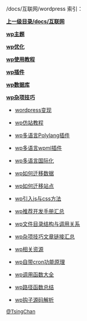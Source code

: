 /docs/互联网/wordpress 索引：


**[上一级目录/docs/互联网](/docs/互联网/index.md)**

**[wp主题](/docs/互联网/wordpress/wp主题/index.md)**

**[wp优化](/docs/互联网/wordpress/wp优化/index.md)**

**[wp使用教程](/docs/互联网/wordpress/wp使用教程/index.md)**

**[wp插件](/docs/互联网/wordpress/wp插件/index.md)**

**[wp数据库](/docs/互联网/wordpress/wp数据库/index.md)**

**[wp杂项技巧](/docs/互联网/wordpress/wp杂项技巧/index.md)**

- [wordpress变现](/docs/互联网/wordpress/wordpress变现.md)

- [wp仿站教程](/docs/互联网/wordpress/wp仿站教程.md)

- [wp多语言Polylang插件](/docs/互联网/wordpress/wp多语言Polylang插件.md)

- [wp多语言wpml插件](/docs/互联网/wordpress/wp多语言wpml插件.md)

- [wp多语言国际化](/docs/互联网/wordpress/wp多语言国际化.md)

- [wp如何迁移数据](/docs/互联网/wordpress/wp如何迁移数据.md)

- [wp如何迁移站点](/docs/互联网/wordpress/wp如何迁移站点.md)

- [wp引入js与css方法](/docs/互联网/wordpress/wp引入js与css方法.md)

- [wp推荐开发手册汇总](/docs/互联网/wordpress/wp推荐开发手册汇总.md)

- [wp文件目录结构与调用关系](/docs/互联网/wordpress/wp文件目录结构与调用关系.md)

- [wp杂项技巧文章链接汇总](/docs/互联网/wordpress/wp杂项技巧文章链接汇总.md)

- [wp相关资源](/docs/互联网/wordpress/wp相关资源.md)

- [wp自带cron功能原理](/docs/互联网/wordpress/wp自带cron功能原理.md)

- [wp调用函数大全](/docs/互联网/wordpress/wp调用函数大全.md)

- [wp路径函数总结](/docs/互联网/wordpress/wp路径函数总结.md)

- [wp钩子源码解析](/docs/互联网/wordpress/wp钩子源码解析.md)


<font size=2 color='grey'> [@TsingChan](http://www.9ong.com/) </font>